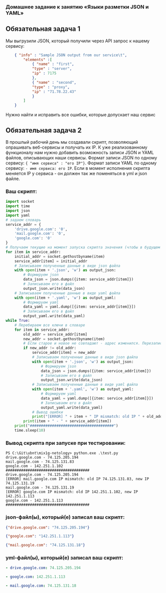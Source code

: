 ### Домашнее задание к занятию «Языки разметки JSON и YAML»

## Обязательная задача 1
Мы выгрузили JSON, который получили через API запрос к нашему сервису:
```json
    { "info" : "Sample JSON output from our service\t",
        "elements" :[
            { "name" : "first",
            "type" : "server",
            "ip" : 7175
            },
            { "name" : "second",
            "type" : "proxy",
            "ip" : "71.78.22.43"
            }
        ]
    }
```
  Нужно найти и исправить все ошибки, которые допускает наш сервис

## Обязательная задача 2
В прошлый рабочий день мы создавали скрипт, позволяющий опрашивать веб-сервисы и получать их IP. К уже реализованному функционалу нам нужно добавить возможность записи JSON и YAML файлов, описывающих наши сервисы. Формат записи JSON по одному сервису: `{ "имя сервиса" : "его IP"}`. Формат записи YAML по одному сервису: `- имя сервиса: его IP`. Если в момент исполнения скрипта меняется IP у сервиса - он должен так же поменяться в yml и json файле.

### Ваш скрипт:
```python
import socket
import time
import json
import yaml
# задаем словарь
service_addr = {
    'drive.google.com': '0',
    'mail.google.com': '0',
    'google.com': '0'
}
# Получаем текущие на момент запуска скрипта значения (чтобы в будущем не сравнивать с 0).
for item in service_addr:
    initial_addr = socket.gethostbyname(item)
    service_addr[item] = initial_addr
    # Записываем полученные данные в виде json файла
    with open(item + '.json', 'w') as output_json:
        # Формируем json
        data_json = json.dumps({item: service_addr[item]})
        # Записываем его в файл
        output_json.write(data_json)
    # Записываем полученные данные в виде yaml файла
    with open(item + '.yaml', 'w') as output_yaml:
        # Формируем yaml
        data_yaml = yaml.dump([{item: service_addr[item]}])
        # Записываем его в файл
        output_yaml.write(data_yaml)
while True:
    # Перебираем все ключи в словаре
    for item in service_addr:
        old_addr = service_addr[item]
        new_addr = socket.gethostbyname(item)
        # Если старое и новое не совпадают - адрес изменился. Перезаписываем значение в словаре и выводим ошибку
        if new_addr != old_addr:
            service_addr[item] = new_addr
            # Записываем полученные данные в виде json файла
            with open(item + '.json', 'w') as output_json:
                # Формируем json
                data_json = json.dumps({item: service_addr[item]})
                # Записываем его в файл
                output_json.write(data_json)
            # Записываем полученные данные в виде yaml файла
            with open(item + '.yaml', 'w') as output_yaml:
                # Формируем yaml
                data_yaml = yaml.dump([{item: service_addr[item]}])
                # Записываем его в файл
                output_yaml.write(data_yaml)
            # Вывод ошибки
            print("[ERROR] " + item + " IP mismatch: old IP " + old_addr + ", new IP " + new_addr)
        print(item + " - " + service_addr[item])
    print("######################################")
    time.sleep(10)
```

### Вывод скрипта при запуске при тестировании:
```
PS C:\Git\ubnt\mix1g-netology> python.exe .\test.py
drive.google.com - 74.125.205.194
mail.google.com - 74.125.131.83
google.com - 142.251.1.102
######################################
drive.google.com - 74.125.205.194
[ERROR] mail.google.com IP mismatch: old IP 74.125.131.83, new IP 74.125.131.19
mail.google.com - 74.125.131.19
[ERROR] google.com IP mismatch: old IP 142.251.1.102, new IP 142.251.1.113
google.com - 142.251.1.113
######################################
```

### json-файл(ы), который(е) записал ваш скрипт:
```json
{"drive.google.com": "74.125.205.194"}
```
```json
{"google.com": "142.251.1.113"}
```
```json
{"mail.google.com": "74.125.131.18"}
```

### yml-файл(ы), который(е) записал ваш скрипт:
```yaml
- drive.google.com: 74.125.205.194
```
```yaml
- google.com: 142.251.1.113
```
```yaml
- mail.google.com: 74.125.131.18
```
